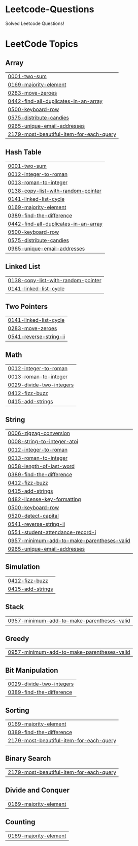 # Leetcode-Questions
Solved Leetcode Questions!

<!---LeetCode Topics Start-->
# LeetCode Topics
## Array
|  |
| ------- |
| [0001-two-sum](https://github.com/DhruvVerma95/Leetcode-Questions/tree/master/0001-two-sum) |
| [0169-majority-element](https://github.com/DhruvVerma95/Leetcode-Questions/tree/master/0169-majority-element) |
| [0283-move-zeroes](https://github.com/DhruvVerma95/Leetcode-Questions/tree/master/0283-move-zeroes) |
| [0442-find-all-duplicates-in-an-array](https://github.com/DhruvVerma95/Leetcode-Questions/tree/master/0442-find-all-duplicates-in-an-array) |
| [0500-keyboard-row](https://github.com/DhruvVerma95/Leetcode-Questions/tree/master/0500-keyboard-row) |
| [0575-distribute-candies](https://github.com/DhruvVerma95/Leetcode-Questions/tree/master/0575-distribute-candies) |
| [0965-unique-email-addresses](https://github.com/DhruvVerma95/Leetcode-Questions/tree/master/0965-unique-email-addresses) |
| [2179-most-beautiful-item-for-each-query](https://github.com/DhruvVerma95/Leetcode-Questions/tree/master/2179-most-beautiful-item-for-each-query) |
## Hash Table
|  |
| ------- |
| [0001-two-sum](https://github.com/DhruvVerma95/Leetcode-Questions/tree/master/0001-two-sum) |
| [0012-integer-to-roman](https://github.com/DhruvVerma95/Leetcode-Questions/tree/master/0012-integer-to-roman) |
| [0013-roman-to-integer](https://github.com/DhruvVerma95/Leetcode-Questions/tree/master/0013-roman-to-integer) |
| [0138-copy-list-with-random-pointer](https://github.com/DhruvVerma95/Leetcode-Questions/tree/master/0138-copy-list-with-random-pointer) |
| [0141-linked-list-cycle](https://github.com/DhruvVerma95/Leetcode-Questions/tree/master/0141-linked-list-cycle) |
| [0169-majority-element](https://github.com/DhruvVerma95/Leetcode-Questions/tree/master/0169-majority-element) |
| [0389-find-the-difference](https://github.com/DhruvVerma95/Leetcode-Questions/tree/master/0389-find-the-difference) |
| [0442-find-all-duplicates-in-an-array](https://github.com/DhruvVerma95/Leetcode-Questions/tree/master/0442-find-all-duplicates-in-an-array) |
| [0500-keyboard-row](https://github.com/DhruvVerma95/Leetcode-Questions/tree/master/0500-keyboard-row) |
| [0575-distribute-candies](https://github.com/DhruvVerma95/Leetcode-Questions/tree/master/0575-distribute-candies) |
| [0965-unique-email-addresses](https://github.com/DhruvVerma95/Leetcode-Questions/tree/master/0965-unique-email-addresses) |
## Linked List
|  |
| ------- |
| [0138-copy-list-with-random-pointer](https://github.com/DhruvVerma95/Leetcode-Questions/tree/master/0138-copy-list-with-random-pointer) |
| [0141-linked-list-cycle](https://github.com/DhruvVerma95/Leetcode-Questions/tree/master/0141-linked-list-cycle) |
## Two Pointers
|  |
| ------- |
| [0141-linked-list-cycle](https://github.com/DhruvVerma95/Leetcode-Questions/tree/master/0141-linked-list-cycle) |
| [0283-move-zeroes](https://github.com/DhruvVerma95/Leetcode-Questions/tree/master/0283-move-zeroes) |
| [0541-reverse-string-ii](https://github.com/DhruvVerma95/Leetcode-Questions/tree/master/0541-reverse-string-ii) |
## Math
|  |
| ------- |
| [0012-integer-to-roman](https://github.com/DhruvVerma95/Leetcode-Questions/tree/master/0012-integer-to-roman) |
| [0013-roman-to-integer](https://github.com/DhruvVerma95/Leetcode-Questions/tree/master/0013-roman-to-integer) |
| [0029-divide-two-integers](https://github.com/DhruvVerma95/Leetcode-Questions/tree/master/0029-divide-two-integers) |
| [0412-fizz-buzz](https://github.com/DhruvVerma95/Leetcode-Questions/tree/master/0412-fizz-buzz) |
| [0415-add-strings](https://github.com/DhruvVerma95/Leetcode-Questions/tree/master/0415-add-strings) |
## String
|  |
| ------- |
| [0006-zigzag-conversion](https://github.com/DhruvVerma95/Leetcode-Questions/tree/master/0006-zigzag-conversion) |
| [0008-string-to-integer-atoi](https://github.com/DhruvVerma95/Leetcode-Questions/tree/master/0008-string-to-integer-atoi) |
| [0012-integer-to-roman](https://github.com/DhruvVerma95/Leetcode-Questions/tree/master/0012-integer-to-roman) |
| [0013-roman-to-integer](https://github.com/DhruvVerma95/Leetcode-Questions/tree/master/0013-roman-to-integer) |
| [0058-length-of-last-word](https://github.com/DhruvVerma95/Leetcode-Questions/tree/master/0058-length-of-last-word) |
| [0389-find-the-difference](https://github.com/DhruvVerma95/Leetcode-Questions/tree/master/0389-find-the-difference) |
| [0412-fizz-buzz](https://github.com/DhruvVerma95/Leetcode-Questions/tree/master/0412-fizz-buzz) |
| [0415-add-strings](https://github.com/DhruvVerma95/Leetcode-Questions/tree/master/0415-add-strings) |
| [0482-license-key-formatting](https://github.com/DhruvVerma95/Leetcode-Questions/tree/master/0482-license-key-formatting) |
| [0500-keyboard-row](https://github.com/DhruvVerma95/Leetcode-Questions/tree/master/0500-keyboard-row) |
| [0520-detect-capital](https://github.com/DhruvVerma95/Leetcode-Questions/tree/master/0520-detect-capital) |
| [0541-reverse-string-ii](https://github.com/DhruvVerma95/Leetcode-Questions/tree/master/0541-reverse-string-ii) |
| [0551-student-attendance-record-i](https://github.com/DhruvVerma95/Leetcode-Questions/tree/master/0551-student-attendance-record-i) |
| [0957-minimum-add-to-make-parentheses-valid](https://github.com/DhruvVerma95/Leetcode-Questions/tree/master/0957-minimum-add-to-make-parentheses-valid) |
| [0965-unique-email-addresses](https://github.com/DhruvVerma95/Leetcode-Questions/tree/master/0965-unique-email-addresses) |
## Simulation
|  |
| ------- |
| [0412-fizz-buzz](https://github.com/DhruvVerma95/Leetcode-Questions/tree/master/0412-fizz-buzz) |
| [0415-add-strings](https://github.com/DhruvVerma95/Leetcode-Questions/tree/master/0415-add-strings) |
## Stack
|  |
| ------- |
| [0957-minimum-add-to-make-parentheses-valid](https://github.com/DhruvVerma95/Leetcode-Questions/tree/master/0957-minimum-add-to-make-parentheses-valid) |
## Greedy
|  |
| ------- |
| [0957-minimum-add-to-make-parentheses-valid](https://github.com/DhruvVerma95/Leetcode-Questions/tree/master/0957-minimum-add-to-make-parentheses-valid) |
## Bit Manipulation
|  |
| ------- |
| [0029-divide-two-integers](https://github.com/DhruvVerma95/Leetcode-Questions/tree/master/0029-divide-two-integers) |
| [0389-find-the-difference](https://github.com/DhruvVerma95/Leetcode-Questions/tree/master/0389-find-the-difference) |
## Sorting
|  |
| ------- |
| [0169-majority-element](https://github.com/DhruvVerma95/Leetcode-Questions/tree/master/0169-majority-element) |
| [0389-find-the-difference](https://github.com/DhruvVerma95/Leetcode-Questions/tree/master/0389-find-the-difference) |
| [2179-most-beautiful-item-for-each-query](https://github.com/DhruvVerma95/Leetcode-Questions/tree/master/2179-most-beautiful-item-for-each-query) |
## Binary Search
|  |
| ------- |
| [2179-most-beautiful-item-for-each-query](https://github.com/DhruvVerma95/Leetcode-Questions/tree/master/2179-most-beautiful-item-for-each-query) |
## Divide and Conquer
|  |
| ------- |
| [0169-majority-element](https://github.com/DhruvVerma95/Leetcode-Questions/tree/master/0169-majority-element) |
## Counting
|  |
| ------- |
| [0169-majority-element](https://github.com/DhruvVerma95/Leetcode-Questions/tree/master/0169-majority-element) |
<!---LeetCode Topics End-->